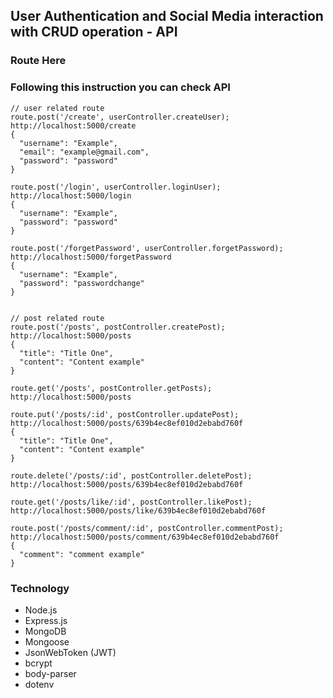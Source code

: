 ## User Authentication and Social Media interaction with CRUD operation - API

### Route Here

### Following this instruction you can check API

```
// user related route
route.post('/create', userController.createUser);
http://localhost:5000/create
{
  "username": "Example",
  "email": "example@gmail.com",
  "password": "password"
}

route.post('/login', userController.loginUser);
http://localhost:5000/login
{
  "username": "Example",
  "password": "password"
}

route.post('/forgetPassword', userController.forgetPassword);
http://localhost:5000/forgetPassword
{
  "username": "Example",
  "password": "passwordchange"
}


// post related route
route.post('/posts', postController.createPost);
http://localhost:5000/posts
{
  "title": "Title One",
  "content": "Content example"
}

route.get('/posts', postController.getPosts);
http://localhost:5000/posts

route.put('/posts/:id', postController.updatePost);
http://localhost:5000/posts/639b4ec8ef010d2ebabd760f
{
  "title": "Title One",
  "content": "Content example"
}

route.delete('/posts/:id', postController.deletePost);
http://localhost:5000/posts/639b4ec8ef010d2ebabd760f

route.get('/posts/like/:id', postController.likePost);
http://localhost:5000/posts/like/639b4ec8ef010d2ebabd760f

route.post('/posts/comment/:id', postController.commentPost);
http://localhost:5000/posts/comment/639b4ec8ef010d2ebabd760f
{
  "comment": "comment example"
}
```

### Technology

- Node.js
- Express.js
- MongoDB
- Mongoose
- JsonWebToken (JWT)
- bcrypt
- body-parser
- dotenv
